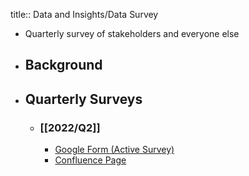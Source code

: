 title:: Data and Insights/Data Survey

- Quarterly survey of stakeholders and everyone else
- ## Background
- ## Quarterly Surveys
	- ### [[2022/Q2]]
		- [Google Form (Active Survey)](https://docs.google.com/forms/d/11HYHHSWHjlnjmRq4P9Mn8O2ihcgbe2Iin3C30BJiQ1A/edit)
		- [Confluence Page]()
